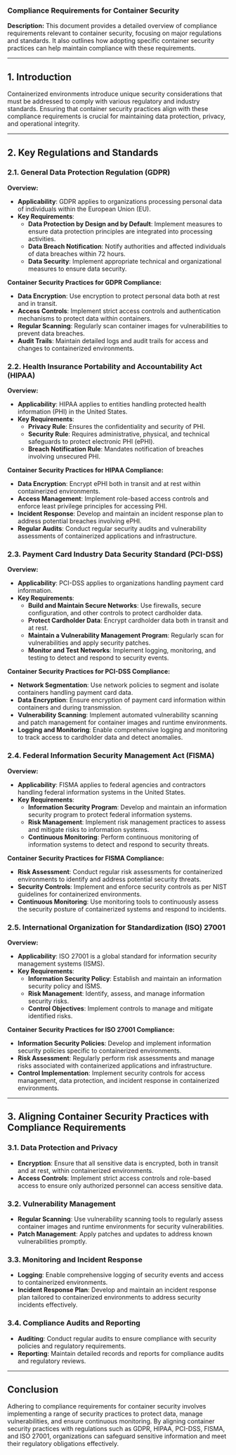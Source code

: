 ### Compliance Requirements for Container Security

**Description:** This document provides a detailed overview of compliance requirements relevant to container security, focusing on major regulations and standards. It also outlines how adopting specific container security practices can help maintain compliance with these requirements.

---

## 1. Introduction

Containerized environments introduce unique security considerations that must be addressed to comply with various regulatory and industry standards. Ensuring that container security practices align with these compliance requirements is crucial for maintaining data protection, privacy, and operational integrity.

---

## 2. Key Regulations and Standards

### 2.1. General Data Protection Regulation (GDPR)

**Overview:**
- **Applicability**: GDPR applies to organizations processing personal data of individuals within the European Union (EU).
- **Key Requirements**:
    - **Data Protection by Design and by Default**: Implement measures to ensure data protection principles are integrated into processing activities.
    - **Data Breach Notification**: Notify authorities and affected individuals of data breaches within 72 hours.
    - **Data Security**: Implement appropriate technical and organizational measures to ensure data security.

**Container Security Practices for GDPR Compliance:**
- **Data Encryption**: Use encryption to protect personal data both at rest and in transit.
- **Access Controls**: Implement strict access controls and authentication mechanisms to protect data within containers.
- **Regular Scanning**: Regularly scan container images for vulnerabilities to prevent data breaches.
- **Audit Trails**: Maintain detailed logs and audit trails for access and changes to containerized environments.

### 2.2. Health Insurance Portability and Accountability Act (HIPAA)

**Overview:**
- **Applicability**: HIPAA applies to entities handling protected health information (PHI) in the United States.
- **Key Requirements**:
    - **Privacy Rule**: Ensures the confidentiality and security of PHI.
    - **Security Rule**: Requires administrative, physical, and technical safeguards to protect electronic PHI (ePHI).
    - **Breach Notification Rule**: Mandates notification of breaches involving unsecured PHI.

**Container Security Practices for HIPAA Compliance:**
- **Data Encryption**: Encrypt ePHI both in transit and at rest within containerized environments.
- **Access Management**: Implement role-based access controls and enforce least privilege principles for accessing PHI.
- **Incident Response**: Develop and maintain an incident response plan to address potential breaches involving ePHI.
- **Regular Audits**: Conduct regular security audits and vulnerability assessments of containerized applications and infrastructure.

### 2.3. Payment Card Industry Data Security Standard (PCI-DSS)

**Overview:**
- **Applicability**: PCI-DSS applies to organizations handling payment card information.
- **Key Requirements**:
    - **Build and Maintain Secure Networks**: Use firewalls, secure configuration, and other controls to protect cardholder data.
    - **Protect Cardholder Data**: Encrypt cardholder data both in transit and at rest.
    - **Maintain a Vulnerability Management Program**: Regularly scan for vulnerabilities and apply security patches.
    - **Monitor and Test Networks**: Implement logging, monitoring, and testing to detect and respond to security events.

**Container Security Practices for PCI-DSS Compliance:**
- **Network Segmentation**: Use network policies to segment and isolate containers handling payment card data.
- **Data Encryption**: Ensure encryption of payment card information within containers and during transmission.
- **Vulnerability Scanning**: Implement automated vulnerability scanning and patch management for container images and runtime environments.
- **Logging and Monitoring**: Enable comprehensive logging and monitoring to track access to cardholder data and detect anomalies.

### 2.4. Federal Information Security Management Act (FISMA)

**Overview:**
- **Applicability**: FISMA applies to federal agencies and contractors handling federal information systems in the United States.
- **Key Requirements**:
    - **Information Security Program**: Develop and maintain an information security program to protect federal information systems.
    - **Risk Management**: Implement risk management practices to assess and mitigate risks to information systems.
    - **Continuous Monitoring**: Perform continuous monitoring of information systems to detect and respond to security threats.

**Container Security Practices for FISMA Compliance:**
- **Risk Assessment**: Conduct regular risk assessments for containerized environments to identify and address potential security threats.
- **Security Controls**: Implement and enforce security controls as per NIST guidelines for containerized environments.
- **Continuous Monitoring**: Use monitoring tools to continuously assess the security posture of containerized systems and respond to incidents.

### 2.5. International Organization for Standardization (ISO) 27001

**Overview:**
- **Applicability**: ISO 27001 is a global standard for information security management systems (ISMS).
- **Key Requirements**:
    - **Information Security Policy**: Establish and maintain an information security policy and ISMS.
    - **Risk Management**: Identify, assess, and manage information security risks.
    - **Control Objectives**: Implement controls to manage and mitigate identified risks.

**Container Security Practices for ISO 27001 Compliance:**
- **Information Security Policies**: Develop and implement information security policies specific to containerized environments.
- **Risk Assessment**: Regularly perform risk assessments and manage risks associated with containerized applications and infrastructure.
- **Control Implementation**: Implement security controls for access management, data protection, and incident response in containerized environments.

---

## 3. Aligning Container Security Practices with Compliance Requirements

### 3.1. Data Protection and Privacy
- **Encryption**: Ensure that all sensitive data is encrypted, both in transit and at rest, within containerized environments.
- **Access Controls**: Implement strict access controls and role-based access to ensure only authorized personnel can access sensitive data.

### 3.2. Vulnerability Management
- **Regular Scanning**: Use vulnerability scanning tools to regularly assess container images and runtime environments for security vulnerabilities.
- **Patch Management**: Apply patches and updates to address known vulnerabilities promptly.

### 3.3. Monitoring and Incident Response
- **Logging**: Enable comprehensive logging of security events and access to containerized environments.
- **Incident Response Plan**: Develop and maintain an incident response plan tailored to containerized environments to address security incidents effectively.

### 3.4. Compliance Audits and Reporting
- **Auditing**: Conduct regular audits to ensure compliance with security policies and regulatory requirements.
- **Reporting**: Maintain detailed records and reports for compliance audits and regulatory reviews.

---

## Conclusion

Adhering to compliance requirements for container security involves implementing a range of security practices to protect data, manage vulnerabilities, and ensure continuous monitoring. By aligning container security practices with regulations such as GDPR, HIPAA, PCI-DSS, FISMA, and ISO 27001, organizations can safeguard sensitive information and meet their regulatory obligations effectively.


